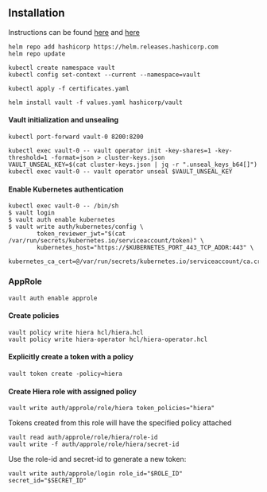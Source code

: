 
## Installation
Instructions can be found [here](https://www.vaultproject.io/docs/platform/k8s/helm) and [here](https://learn.hashicorp.com/tutorials/vault/kubernetes-minikube?in=vault/kubernetes)
```
helm repo add hashicorp https://helm.releases.hashicorp.com
helm repo update

kubectl create namespace vault
kubectl config set-context --current --namespace=vault

kubectl apply -f certificates.yaml

helm install vault -f values.yaml hashicorp/vault
```

#### Vault initialization and unsealing
```
kubectl port-forward vault-0 8200:8200

kubectl exec vault-0 -- vault operator init -key-shares=1 -key-threshold=1 -format=json > cluster-keys.json
VAULT_UNSEAL_KEY=$(cat cluster-keys.json | jq -r ".unseal_keys_b64[]")
kubectl exec vault-0 -- vault operator unseal $VAULT_UNSEAL_KEY
```

#### Enable Kubernetes authentication
```
kubectl exec vault-0 -- /bin/sh
$ vault login
$ vault auth enable kubernetes
$ vault write auth/kubernetes/config \
        token_reviewer_jwt="$(cat /var/run/secrets/kubernetes.io/serviceaccount/token)" \
        kubernetes_host="https://$KUBERNETES_PORT_443_TCP_ADDR:443" \
        kubernetes_ca_cert=@/var/run/secrets/kubernetes.io/serviceaccount/ca.crt
```

### AppRole
```
vault auth enable approle
```

#### Create policies
```
vault policy write hiera hcl/hiera.hcl
vault policy write hiera-operator hcl/hiera-operator.hcl
```

#### Explicitly create a token with a policy


```
vault token create -policy=hiera
```

#### Create Hiera role with assigned policy
```
vault write auth/approle/role/hiera token_policies="hiera"
```
Tokens created from this role will have the specified policy attached

```
vault read auth/approle/role/hiera/role-id
vault write -f auth/approle/role/hiera/secret-id
```
Use the role-id and secret-id to generate a new token:
```
vault write auth/approle/login role_id="$ROLE_ID" secret_id="$SECRET_ID"
```
